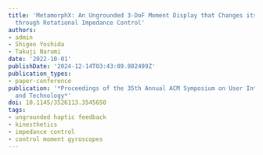 ```yaml
---
title: 'MetamorphX: An Ungrounded 3-DoF Moment Display that Changes its Physical Properties
  through Rotational Impedance Control'
authors:
- admin
- Shigeo Yoshida
- Takuji Narumi
date: '2022-10-01'
publishDate: '2024-12-14T03:43:09.802499Z'
publication_types:
- paper-conference
publication: '*Proceedings of the 35th Annual ACM Symposium on User Interface Software
  and Technology*'
doi: 10.1145/3526113.3545650
tags:
- ungrounded haptic feedback
- kinesthetics
- impedance control
- control moment gyroscopes
---
```


